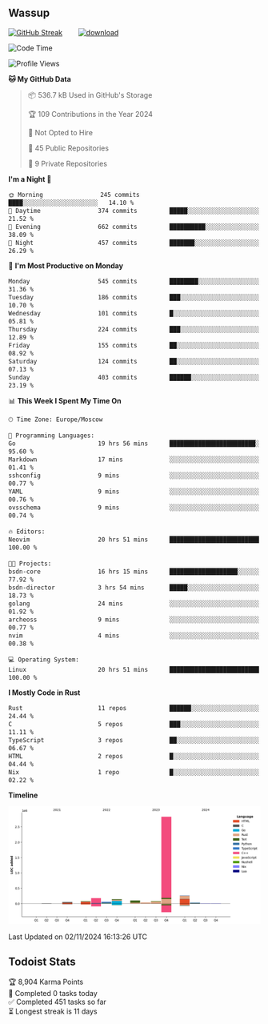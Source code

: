 ## Wassup

<!--
-->

[![GitHub Streak](http://github-readme-streak-stats.herokuapp.com?user=archeoss&theme=shades-of-purple&hide_border=true&date_format=j%20M%5B%20Y%5D)](https://git.io/streak-stats)&nbsp;&nbsp;&nbsp;&nbsp;&nbsp;&nbsp;&nbsp;&nbsp;[![download](https://user-images.githubusercontent.com/68448737/147796309-d8b65b1d-4dde-40d9-b03a-2b42aaa6cd43.jpeg)
](http://bmstu.ru/)

<!--START_SECTION:waka-->
![Code Time](http://img.shields.io/badge/Code%20Time-3%2C397%20hrs%2039%20mins-blue)

![Profile Views](http://img.shields.io/badge/Profile%20Views-0-blue)

**🐱 My GitHub Data** 

> 📦 536.7 kB Used in GitHub's Storage 
 > 
> 🏆 109 Contributions in the Year 2024
 > 
> 🚫 Not Opted to Hire
 > 
> 📜 45 Public Repositories 
 > 
> 🔑 9 Private Repositories 
 > 
**I'm a Night 🦉** 

```text
🌞 Morning                245 commits         ████░░░░░░░░░░░░░░░░░░░░░   14.10 % 
🌆 Daytime                374 commits         █████░░░░░░░░░░░░░░░░░░░░   21.52 % 
🌃 Evening                662 commits         ██████████░░░░░░░░░░░░░░░   38.09 % 
🌙 Night                  457 commits         ███████░░░░░░░░░░░░░░░░░░   26.29 % 
```
📅 **I'm Most Productive on Monday** 

```text
Monday                   545 commits         ████████░░░░░░░░░░░░░░░░░   31.36 % 
Tuesday                  186 commits         ███░░░░░░░░░░░░░░░░░░░░░░   10.70 % 
Wednesday                101 commits         █░░░░░░░░░░░░░░░░░░░░░░░░   05.81 % 
Thursday                 224 commits         ███░░░░░░░░░░░░░░░░░░░░░░   12.89 % 
Friday                   155 commits         ██░░░░░░░░░░░░░░░░░░░░░░░   08.92 % 
Saturday                 124 commits         ██░░░░░░░░░░░░░░░░░░░░░░░   07.13 % 
Sunday                   403 commits         ██████░░░░░░░░░░░░░░░░░░░   23.19 % 
```


📊 **This Week I Spent My Time On** 

```text
🕑︎ Time Zone: Europe/Moscow

💬 Programming Languages: 
Go                       19 hrs 56 mins      ████████████████████████░   95.60 % 
Markdown                 17 mins             ░░░░░░░░░░░░░░░░░░░░░░░░░   01.41 % 
sshconfig                9 mins              ░░░░░░░░░░░░░░░░░░░░░░░░░   00.77 % 
YAML                     9 mins              ░░░░░░░░░░░░░░░░░░░░░░░░░   00.76 % 
ovsschema                9 mins              ░░░░░░░░░░░░░░░░░░░░░░░░░   00.74 % 

🔥 Editors: 
Neovim                   20 hrs 51 mins      █████████████████████████   100.00 % 

🐱‍💻 Projects: 
bsdn-core                16 hrs 15 mins      ███████████████████░░░░░░   77.92 % 
bsdn-director            3 hrs 54 mins       █████░░░░░░░░░░░░░░░░░░░░   18.73 % 
golang                   24 mins             ░░░░░░░░░░░░░░░░░░░░░░░░░   01.92 % 
archeoss                 9 mins              ░░░░░░░░░░░░░░░░░░░░░░░░░   00.77 % 
nvim                     4 mins              ░░░░░░░░░░░░░░░░░░░░░░░░░   00.38 % 

💻 Operating System: 
Linux                    20 hrs 51 mins      █████████████████████████   100.00 % 
```

**I Mostly Code in Rust** 

```text
Rust                     11 repos            ██████░░░░░░░░░░░░░░░░░░░   24.44 % 
C                        5 repos             ███░░░░░░░░░░░░░░░░░░░░░░   11.11 % 
TypeScript               3 repos             ██░░░░░░░░░░░░░░░░░░░░░░░   06.67 % 
HTML                     2 repos             █░░░░░░░░░░░░░░░░░░░░░░░░   04.44 % 
Nix                      1 repo              █░░░░░░░░░░░░░░░░░░░░░░░░   02.22 % 
```



**Timeline**

![Lines of Code chart](https://raw.githubusercontent.com/archeoss/archeoss/master/assets/bar_graph.png)


 Last Updated on 02/11/2024 16:13:26 UTC
<!--END_SECTION:waka-->

## Todoist Stats

<!-- TODO-IST:START -->
🏆  8,904 Karma Points           
🌸  Completed 0 tasks today           
✅  Completed 451 tasks so far           
⏳  Longest streak is 11 days
<!-- TODO-IST:END -->
